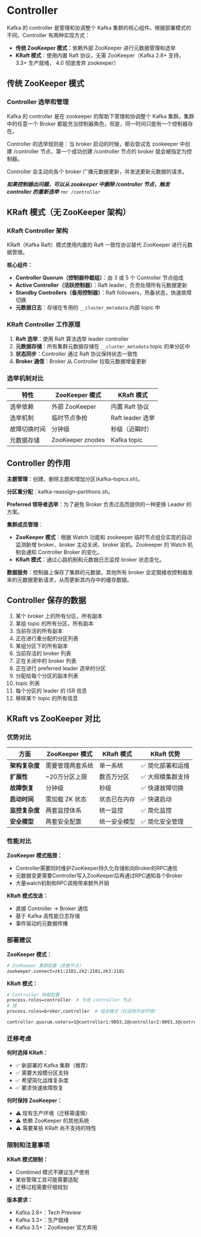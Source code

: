 # Controller

Kafka 的 controller 是管理和协调整个 Kafka 集群的核心组件。根据部署模式的不同，Controller 有两种实现方式：

- **传统 ZooKeeper 模式**：依赖外部 ZooKeeper 进行元数据管理和选举
- **KRaft 模式**：使用内置 Raft 协议，无需 ZooKeeper（Kafka 2.8+ 支持，3.3+ 生产就绪， 4.0 彻底舍弃 zookeeper）

## 传统 ZooKeeper 模式

### Controller 选举和管理

Kafka 的 controller 是在 zookeeper 的帮助下管理和协调整个 Kafka 集群。集群中的任意一个 Broker 都能充当控制器角色，但是，同一时间只能有一个控制器存在。

Controller 的选举规则是：当 broker 启动的时候，都会尝试去 zookeeper 中创建 /controller 节点，第一个成功创建 /controller 节点的 broker 就会被指定为控制器。

Controller 会主动向各个 broker 广播元数据更新，并发送更新元数据的请求。

***如果控制器出问题，可以从 zookeeper 中删除 /controller 节点，触发 controller 的重新选举*** `rmr /controller`

## KRaft 模式（无 ZooKeeper 架构）

### KRaft Controller 架构

KRaft（Kafka Raft）模式使用内置的 Raft 一致性协议替代 ZooKeeper 进行元数据管理。

**核心组件：**

- **Controller Quorum（控制器仲裁组）**：由 3 或 5 个 Controller 节点组成
- **Active Controller（活跃控制器）**：Raft leader，负责处理所有元数据更新
- **Standby Controllers（备用控制器）**：Raft followers，热备状态，快速故障切换
- **元数据日志**：存储在专用的 `__cluster_metadata` 内部 topic 中

### KRaft Controller 工作原理

1. **Raft 选举**：使用 Raft 算法选举 leader controller
2. **元数据存储**：所有集群元数据存储在 `__cluster_metadata` topic 的单分区中
3. **状态同步**：Controller 通过 Raft 协议保持状态一致性
4. **Broker 通信**：Broker 从 Controller 拉取元数据增量更新

### 选举机制对比

| 特性         | ZooKeeper 模式   | KRaft 模式       |
| ------------ | ---------------- | ---------------- |
| 选举依赖     | 外部 ZooKeeper   | 内置 Raft 协议   |
| 选举机制     | 临时节点争抢     | Raft leader 选举 |
| 故障切换时间 | 分钟级           | 秒级（近瞬时）   |
| 元数据存储   | ZooKeeper znodes | Kafka topic      |

## Controller 的作用

**主题管理**：创建、删除主题和增加分区(kafka-topics.sh)。

**分区重分配**：kafka-reassign-partitions.sh。

**Preferred 领导者选举**：为了避免 Broker 负责过高而提供的一种更换 Leader 的方案。

**集群成员管理**：

- **ZooKeeper 模式**：根据 Watch 功能和 zookeeper 临时节点组合实现的自动监测新增 broker、broker 主动关闭、broker 宕机。Zookeeper 的 Watch 机制会通知 Controller Broker 的变化。
- **KRaft 模式**：通过心跳机制和元数据日志监控 broker 状态变化。

**数据服务**：控制器上保存了集群的元数据，其他所有 broker 会定期接收控制器发来的元数据更新请求，从而更新其内存中的缓存数据。

## Controller 保存的数据

1. 某个 broker 上的所有分区，所有副本
2. 某组 topic 的所有分区，所有副本
3. 当前存活的所有副本
4. 正在进行重分配的分区列表
5. 某组分区下的所有副本
6. 当前存活的 broker 列表
7. 正在关闭中的 broker 列表
8. 正在进行 preferred leader 选举的分区
9. 分配给每个分区的副本列表
10. topic 列表
11. 每个分区的 leader 的 ISR 信息
12. 移除某个 topic 的所有信息

## KRaft vs ZooKeeper 对比

### 优势对比

| 方面                 | ZooKeeper 模式   | KRaft 模式   | KRaft 优势        |
| -------------------- | ---------------- | ------------ | ----------------- |
| **架构复杂度** | 需要管理两套系统 | 单一系统     | ✅ 简化部署和运维 |
| **扩展性**     | ~20万分区上限    | 数百万分区   | ✅ 大规模集群支持 |
| **故障恢复**   | 分钟级           | 秒级         | ✅ 快速故障切换   |
| **启动时间**   | 需加载 ZK 状态   | 状态已在内存 | ✅ 快速启动       |
| **监控复杂度** | 两套监控体系     | 统一监控     | ✅ 简化监控       |
| **安全模型**   | 两套安全配置     | 统一安全模型 | ✅ 简化安全管理   |

### 性能对比

**ZooKeeper 模式瓶颈：**

- Controller需要同时维护ZooKeeper持久化存储和向Broker的RPC通信
- 元数据变更需要Controller写入ZooKeeper后再通过RPC通知各个Broker
- 大量watch机制和RPC调用带来额外开销

**KRaft 模式改进：**

- 直接 Controller → Broker 通信
- 基于 Kafka 高性能日志存储
- 事件驱动的元数据传播

### 部署建议

**ZooKeeper 模式：**

```bash
# ZooKeeper 集群配置（奇数节点）
zookeeper.connect=zk1:2181,zk2:2181,zk3:2181
```

**KRaft 模式：**

```bash
# Controller 仲裁配置
process.roles=controller  # 专用 controller 节点
# 或
process.roles=broker,controller  # 组合模式（仅适用开发环境）

controller.quorum.voters=1@controller1:9093,2@controller2:9093,3@controller3:9093
```

### 迁移考虑

**何时选择 KRaft：**

- ✅ 新部署的 Kafka 集群（推荐）
- ✅ 需要大规模分区支持
- ✅ 希望简化运维复杂度
- ✅ 要求快速故障恢复

**何时保持 ZooKeeper：**

- ⚠️ 现有生产环境（迁移需谨慎）
- ⚠️ 依赖 ZooKeeper 的其他系统
- ⚠️ 需要某些 KRaft 尚不支持的特性

### 限制和注意事项

**KRaft 模式限制：**

- Combined 模式不建议生产使用
- 某些管理工具可能需要适配
- 迁移过程需要仔细规划

**版本要求：**

- Kafka 2.8+：Tech Preview
- Kafka 3.3+：生产就绪
- Kafka 3.5+：ZooKeeper 官方弃用
